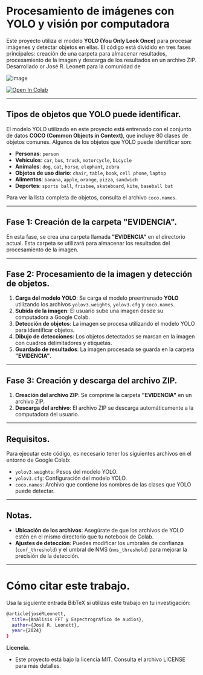 # Procesamiento de imágenes con YOLO y visión por computadora

Este proyecto utiliza el modelo **YOLO (You Only Look Once)** para procesar imágenes y detectar objetos en ellas. El código está dividido en tres fases principales: creación de una carpeta para almacenar resultados, procesamiento de la imagen y descarga de los resultados en un archivo ZIP. Desarrollado or José R. Leonett para la comunidad de 

![image](https://lh3.googleusercontent.com/d/1dWjYPUS0MHsnFEbMmfQO7kTFJgOP0hnR)

[![Open In Colab](https://colab.research.google.com/assets/colab-badge.svg)](https://colab.research.google.com/github/jrleonett/visioncomputacional/blob/main/visioncomputacional.ipynb)

---

## Tipos de objetos que YOLO puede identificar.
El modelo YOLO utilizado en este proyecto está entrenado con el conjunto de datos **COCO (Common Objects in Context)**, que incluye 80 clases de objetos comunes. Algunos de los objetos que YOLO puede identificar son:

- **Personas**: `person`
- **Vehículos**: `car`, `bus`, `truck`, `motorcycle`, `bicycle`
- **Animales**: `dog`, `cat`, `horse`, `elephant`, `zebra`
- **Objetos de uso diario**: `chair`, `table`, `book`, `cell phone`, `laptop`
- **Alimentos**: `banana`, `apple`, `orange`, `pizza`, `sandwich`
- **Deportes**: `sports ball`, `frisbee`, `skateboard`, `kite`, `baseball bat`

Para ver la lista completa de objetos, consulta el archivo `coco.names`.

---

## Fase 1: Creación de la carpeta "EVIDENCIA".
En esta fase, se crea una carpeta llamada **"EVIDENCIA"** en el directorio actual. Esta carpeta se utilizará para almacenar los resultados del procesamiento de la imagen.

---

## Fase 2: Procesamiento de la imagen y detección de objetos.
1. **Carga del modelo YOLO**: Se carga el modelo preentrenado **YOLO** utilizando los archivos `yolov3.weights`, `yolov3.cfg` y `coco.names`.
2. **Subida de la imagen**: El usuario sube una imagen desde su computadora a Google Colab.
3. **Detección de objetos**: La imagen se procesa utilizando el modelo YOLO para identificar objetos.
4. **Dibujo de detecciones**: Los objetos detectados se marcan en la imagen con cuadros delimitadores y etiquetas.
5. **Guardado de resultados**: La imagen procesada se guarda en la carpeta **"EVIDENCIA"**.

---

## Fase 3: Creación y descarga del archivo ZIP.
1. **Creación del archivo ZIP**: Se comprime la carpeta **"EVIDENCIA"** en un archivo ZIP.
2. **Descarga del archivo**: El archivo ZIP se descarga automáticamente a la computadora del usuario.

---

## Requisitos.
Para ejecutar este código, es necesario tener los siguientes archivos en el entorno de Google Colab:
- `yolov3.weights`: Pesos del modelo YOLO.
- `yolov3.cfg`: Configuración del modelo YOLO.
- `coco.names`: Archivo que contiene los nombres de las clases que YOLO puede detectar.

---

## Notas.
- **Ubicación de los archivos**: Asegúrate de que los archivos de YOLO estén en el mismo directorio que tu notebook de Colab.
- **Ajustes de detección**: Puedes modificar los umbrales de confianza (`conf_threshold`) y el umbral de NMS (`nms_threshold`) para mejorar la precisión de la detección.

---

# Cómo citar este trabajo.
Usa la siguiente entrada BibTeX si utilizas este trabajo en tu investigación:
```bash
@article{joséRLeonett,
  title={Análisis FFT y Espectrográfico de audios},
  author={José R. Leonett},
  year={2024}
}
```

**Licencia.**
- Este proyecto está bajo la licencia MIT. Consulta el archivo LICENSE para más detalles.


